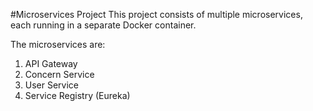#Microservices Project
This project consists of multiple microservices, each running in a separate Docker container. 

The microservices are:
1. API Gateway
2. Concern Service
3. User Service
4. Service Registry (Eureka)

